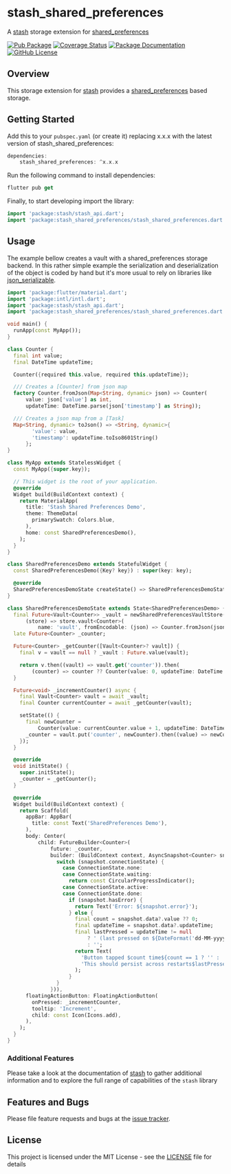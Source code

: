 # stash_shared_preferences
A [stash](https://github.com/ivoleitao/stash) storage extension for [shared_preferences](https://pub.dev/packages/shared_preferences)

[![Pub Package](https://img.shields.io/pub/v/stash_shared_preferences.svg?style=flat-square)](https://pub.dartlang.org/packages/stash_shared_preferences)
[![Coverage Status](https://codecov.io/gh/ivoleitao/stash/graph/badge.svg?flag=stash_shared_preferences)](https://codecov.io/gh/ivoleitao/stash_shared_preferences)
[![Package Documentation](https://img.shields.io/badge/doc-stash_shared_preferences-blue.svg)](https://www.dartdocs.org/documentation/stash_shared_preferences/latest)
[![GitHub License](https://img.shields.io/badge/License-MIT-yellow.svg)](https://opensource.org/licenses/MIT)

## Overview

This storage extension for [stash](https://pub.dartlang.org/packages/stash) provides a [shared_preferences](https://pub.dev/packages/shared_preferences) based storage.

## Getting Started

Add this to your `pubspec.yaml` (or create it) replacing x.x.x with the latest version of stash_shared_preferences:

```dart
dependencies:
    stash_shared_preferences: ^x.x.x
```

Run the following command to install dependencies:

```dart
flutter pub get
```

Finally, to start developing import the library:

```dart
import 'package:stash/stash_api.dart';
import 'package:stash_shared_preferences/stash_shared_preferences.dart';
```

## Usage

The example bellow creates a vault with a shared_preferences storage backend. In this rather simple example the serialization and deserialization of the object is coded by hand but it's more usual to rely on libraries like [json_serializable](https://pub.dev/packages/json_serializable). 

```dart
import 'package:flutter/material.dart';
import 'package:intl/intl.dart';
import 'package:stash/stash_api.dart';
import 'package:stash_shared_preferences/stash_shared_preferences.dart';

void main() {
  runApp(const MyApp());
}

class Counter {
  final int value;
  final DateTime updateTime;

  Counter({required this.value, required this.updateTime});

  /// Creates a [Counter] from json map
  factory Counter.fromJson(Map<String, dynamic> json) => Counter(
      value: json['value'] as int,
      updateTime: DateTime.parse(json['timestamp'] as String));

  /// Creates a json map from a [Task]
  Map<String, dynamic> toJson() => <String, dynamic>{
        'value': value,
        'timestamp': updateTime.toIso8601String()
      };
}

class MyApp extends StatelessWidget {
  const MyApp({super.key});

  // This widget is the root of your application.
  @override
  Widget build(BuildContext context) {
    return MaterialApp(
      title: 'Stash Shared Preferences Demo',
      theme: ThemeData(
        primarySwatch: Colors.blue,
      ),
      home: const SharedPreferencesDemo(),
    );
  }
}

class SharedPreferencesDemo extends StatefulWidget {
  const SharedPreferencesDemo({Key? key}) : super(key: key);

  @override
  SharedPreferencesDemoState createState() => SharedPreferencesDemoState();
}

class SharedPreferencesDemoState extends State<SharedPreferencesDemo> {
  final Future<Vault<Counter>> _vault = newSharedPreferencesVaultStore().then(
      (store) => store.vault<Counter>(
          name: 'vault', fromEncodable: (json) => Counter.fromJson(json)));
  late Future<Counter> _counter;

  Future<Counter> _getCounter([Vault<Counter>? vault]) {
    final v = vault == null ? _vault : Future.value(vault);

    return v.then((vault) => vault.get('counter')).then(
        (counter) => counter ?? Counter(value: 0, updateTime: DateTime.now()));
  }

  Future<void> _incrementCounter() async {
    final Vault<Counter> vault = await _vault;
    final Counter currentCounter = await _getCounter(vault);

    setState(() {
      final newCounter =
          Counter(value: currentCounter.value + 1, updateTime: DateTime.now());
      _counter = vault.put('counter', newCounter).then((value) => newCounter);
    });
  }

  @override
  void initState() {
    super.initState();
    _counter = _getCounter();
  }

  @override
  Widget build(BuildContext context) {
    return Scaffold(
      appBar: AppBar(
        title: const Text('SharedPreferences Demo'),
      ),
      body: Center(
          child: FutureBuilder<Counter>(
              future: _counter,
              builder: (BuildContext context, AsyncSnapshot<Counter> snapshot) {
                switch (snapshot.connectionState) {
                  case ConnectionState.none:
                  case ConnectionState.waiting:
                    return const CircularProgressIndicator();
                  case ConnectionState.active:
                  case ConnectionState.done:
                    if (snapshot.hasError) {
                      return Text('Error: ${snapshot.error}');
                    } else {
                      final count = snapshot.data?.value ?? 0;
                      final updateTime = snapshot.data?.updateTime;
                      final lastPressed = updateTime != null
                          ? ' (last pressed on ${DateFormat('dd-MM-yyyy HH:mm:ss').format(updateTime)})'
                          : '';
                      return Text(
                        'Button tapped $count time${count == 1 ? '' : 's'}.\n\n'
                        'This should persist across restarts$lastPressed.',
                      );
                    }
                }
              })),
      floatingActionButton: FloatingActionButton(
        onPressed: _incrementCounter,
        tooltip: 'Increment',
        child: const Icon(Icons.add),
      ),
    );
  }
}
```

### Additional Features

Please take a look at the documentation of [stash](https://pub.dartlang.org/packages/stash) to gather additional information and to explore the full range of capabilities of the `stash` library

## Features and Bugs

Please file feature requests and bugs at the [issue tracker][tracker].

[tracker]: https://github.com/ivoleitao/stash/issues/new

## License

This project is licensed under the MIT License - see the [LICENSE](https://github.com/ivoleitao/stash/blob/develop/packages/stash_shared_preferences/LICENSE) file for details